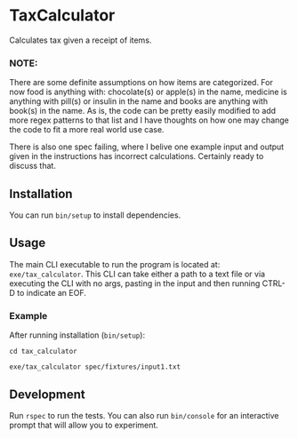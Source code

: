 # TaxCalculator

Calculates tax given a receipt of items.

### NOTE:
There are some definite assumptions on how items are categorized. For now food is anything with: chocolate(s) or apple(s) in the name, medicine is anything with pill(s) or insulin in the name and books are anything with book(s) in the name. As is, the code can be pretty easily modified to add more regex patterns to that list and I have thoughts on how one may change the code to fit a more real world use case.

There is also one spec failing, where I belive one example input and output given in the instructions has incorrect calculations. Certainly ready to discuss that.

## Installation
You can run `bin/setup` to install dependencies.

## Usage

The main CLI executable to run the program is located at: `exe/tax_calculator`. This CLI can take either a path to a text file or via executing the CLI with no args, pasting in the input and then running CTRL-D to indicate an EOF.

### Example
After running installation (`bin/setup`):

`cd tax_calculator`

`exe/tax_calculator spec/fixtures/input1.txt`

## Development

Run `rspec` to run the tests. You can also run `bin/console` for an interactive prompt that will allow you to experiment.